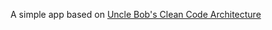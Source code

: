 A simple app based on [Uncle Bob's Clean Code Architecture](https://blog.cleancoder.com/uncle-bob/2012/08/13/the-clean-architecture.html)
